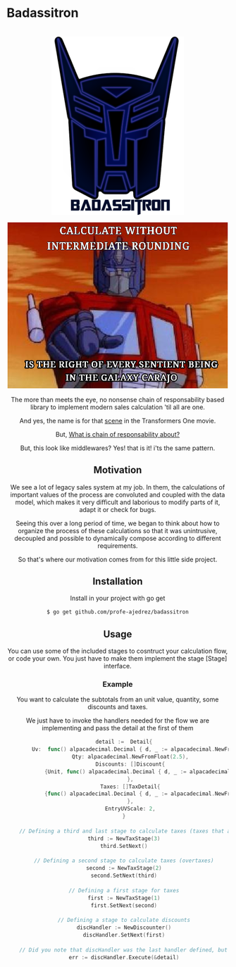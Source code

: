# Badassitron

<br />
<div align="center">
  <a href="./internal/badassitron-logo.png">
    <img src="./internal/badassitron-logo.png" alt="badassitron Logo" width="300" height="auto">
  </a>


![](internal/optimus_prime_says_his_line%20.png)

The more than meets the eye, no nonsense chain of responsability based library to implement modern sales calculation 'til all are one.

And yes, the name is for that [scene](https://youtu.be/5a09yJU-mCI?si=YbvwWdjOpnWg6IIH&t=42) in the Transformers One movie.


But, [What is chain of responsability about?](https://www.geeksforgeeks.org/chain-responsibility-design-pattern/)


But, this look like middlewares? Yes! that is it! i'ts the same pattern.

## Motivation

We see a lot of legacy sales system at my job. In them, the calculations of important values of the process are convoluted and coupled with the data model, which makes it very difficult and laborious to modify parts of it, adapt it or check for bugs.

Seeing this over a long period of time, we began to think about how to organize the process of these calculations so that it was unintrusive, decoupled and possible to dynamically compose according to different requirements.

So that's where our motivation comes from for this little side project.


## Installation


Install in your project with go get

```bash
$ go get github.com/profe-ajedrez/badassitron
```

## Usage


You can use some of the included stages to cosntruct your calculation flow, or code your own. You just have to make them implement the stage [Stage] interface.


### Example

You want to calculate the subtotals from an unit value, quantity, some discounts and taxes.

We just have to invoke the handlers needed for the flow we are implementing and pass the detail at the first of them

```go
    detail :=  Detail{
        Uv:  func() alpacadecimal.Decimal { d, _ := alpacadecimal.NewFromString("10"); return d }(),
        Qty: alpacadecimal.NewFromFloat(2.5),
        Discounts: []Discount{
            {Unit, func() alpacadecimal.Decimal { d, _ := alpacadecimal.NewFromString("10"); return d }(), true},
        },
        Taxes: []TaxDetail{
            {func() alpacadecimal.Decimal { d, _ := alpacadecimal.NewFromString("19"); return d }(), Unit, alpacadecimal.Zero, alpacadecimal.Zero, 2, true},					
        },
        EntryUVScale: 2,
    }

    // Defining a third and last stage to calculate taxes (taxes that are not overtaxes but should be calculated after them)
    third := NewTaxStage(3)
    third.SetNext()

    // Defining a second stage to calculate taxes (overtaxes)
    second := NewTaxStage(2)
    second.SetNext(third)

    // Defining a first stage for taxes
    first := NewTaxStage(1)
    first.SetNext(second)

    // Defining a stage to calculate discounts
    discHandler := NewDiscounter()
    discHandler.SetNext(first)

    // Did you note that discHandler was the last handler defined, but the first called?
    err := discHandler.Execute(&detail)

```

